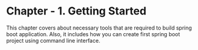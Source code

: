 # Chapter - 1. Getting Started

This chapter covers about necessary tools that are required to build spring boot application. Also, it includes how you can create first spring boot project using command line interface.

